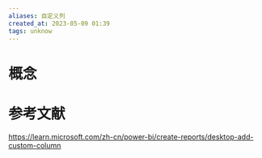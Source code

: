 ```yaml
---
aliases: 自定义列
created_at: 2023-05-09 01:39
tags: unknow
---
```


# 概念


# 参考文献

https://learn.microsoft.com/zh-cn/power-bi/create-reports/desktop-add-custom-column